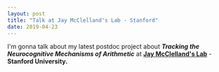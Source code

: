```yaml
---
layout: post
title: "Talk at Jay McClelland's Lab - Stanford"
date: 2019-04-23
---
```


I'm gonna talk about my latest postdoc project about <b><i>Tracking the Neurocognitive Mechanisms of Arithmetic</i></b> at <a href="https://knightlab.berkeley.edu/" class="ext" target="_blank"><b> Jay McClelland's Lab</b></a> - <b> Stanford University.</b> 




